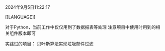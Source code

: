 2024年9月5日11:22:17

[[LANGUAGE]]

对于Python，当前工作中仅仅用到了数据报表等处理
注意项目中使用时用到的相关组件版本即可

实践过的项目：
贝叶斯算法实现垃圾邮件过滤

